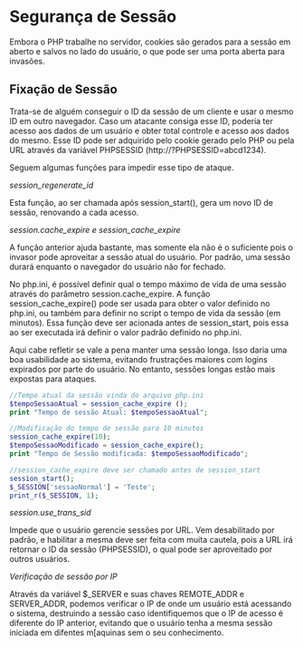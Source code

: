 # Segurança de Sessão

Embora o PHP trabalhe no servidor, cookies são gerados para a sessão em aberto e salvos no lado do usuário, o que pode ser uma porta aberta para invasões.

## Fixação de Sessão

Trata-se de alguém conseguir o ID da sessão de um cliente e usar o mesmo ID em outro navegador. Caso um atacante consiga esse ID, poderia ter acesso aos dados de um usuário e obter total controle e acesso aos dados do mesmo. Esse ID pode ser adquirido pelo cookie gerado pelo PHP ou pela URL através da variável PHPSESSID (http://<url>?PHPSESSID=abcd1234).

Seguem algumas funções para impedir esse tipo de ataque.

*session_regenerate_id*

Esta função, ao ser chamada após session_start(), gera um novo ID de sessão, renovando a cada acesso. 

*session.cache_expire e session_cache_expire*

A função anterior ajuda bastante, mas somente ela não é o suficiente pois o invasor pode aproveitar a sessão atual do usuário. Por padrão, uma sessão durará enquanto o navegador do usuário não for fechado.

No php.ini, é possível definir qual o tempo máximo de vida de uma sessão através do parâmetro session.cache_expire. A função session_cache_expire() pode ser usada para obter o valor definido no php.ini, ou também para definir no script o tempo de vida da sessão (em minutos). Essa função deve ser acionada antes de session_start, pois essa ao ser executada irá definir o valor padrão definido no php.ini.

Aqui cabe refletir se vale a pena manter uma sessão longa. Isso daria uma boa usabilidade ao sistema, evitando frustrações maiores com logins expirados por parte do usuário. No entanto, sessões longas estão mais expostas para ataques.

```php
//Tempo atual da sessão vinda do arquivo php.ini
$tempoSessaoAtual = session_cache_expire ();
print "Tempo de sessão Atual: $tempoSessaoAtual";

//Modificação do tempo de sessão para 10 minutos
session_cache_expire(10);
$tempoSessaoModificado = session_cache_expire();
print "Tempo de Sessão modificada: $tempoSessaoModificado";

//session_cache_expire deve ser chamado antes de session_start
session_start();
$_SESSION['sessaoNormal'] = 'Teste';
print_r($_SESSION, 1);
```

*session.use_trans_sid*

Impede que o usuário gerencie sessões por URL. Vem desabilitado por padrão, e habilitar a mesma deve ser feita com muita cautela, pois a URL irá retornar o ID da sessão (PHPSESSID), o qual pode ser aproveitado por outros usuários.

*Verificação de sessão por IP*

Através da variável $_SERVER e suas chaves REMOTE_ADDR e SERVER_ADDR, podemos verificar o IP de onde um usuário está acessando o sistema, destruindo a sessão caso identifiquemos que o IP de acesso é diferente do IP anterior, evitando que o usuário tenha a mesma sessão iniciada em difentes m[aquinas sem o seu conhecimento. 
